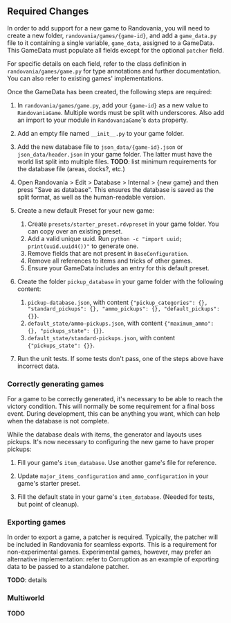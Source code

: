 
## Required Changes


In order to add support for a new game to Randovania, you will need to create a new folder, `randovania/games/{game-id}`, and add a `game_data.py` file to it containing a single variable, `game_data`, assigned to a GameData. This GameData must populate all fields except for the optional `patcher` field.

For specific details on each field, refer to the class definition in `randovania/games/game.py` for type annotations and further documentation. You can also refer to existing games' implementations.

Once the GameData has been created, the following steps are required:


1. In `randovania/games/game.py`, add your `{game-id}` as a new value to `RandovaniaGame`. Multiple words must be split with underscores. Also add an import to your module in `RandovaniaGame`'s `data` property.


2. Add an empty file named `__init__.py` to your game folder.


3. Add the new database file to `json_data/{game-id}.json` or `json_data/header.json` in your game folder.
The latter must have the world list split into multiple files. 
**TODO**: list minimum requirements for the database file (areas, docks?, etc.) 


4. Open Randovania > Edit > Database > Internal > {new game} and then press "Save as database". This ensures the 
database is saved as the split format, as well as the human-readable version.


5. Create a new default Preset for your new game:
   1. Create `presets/starter_preset.rdvpreset` in your game folder. You can copy over an existing preset.
   2. Add a valid unique uuid. Run `python -c "import uuid; print(uuid.uuid4())"` to generate one.
   3. Remove fields that are not present in `BaseConfiguration`.
   4. Remove all references to items and tricks of other games.
   5. Ensure your GameData includes an entry for this default preset.


6. Create the folder `pickup_database` in your game folder with the following content:
   1. `pickup-database.json`, with content `{"pickup_categories": {}, "standard_pickups": {}, "ammo_pickups": {}, "default_pickups": {}}`.
   2. `default_state/ammo-pickups.json`, with content `{"maximum_ammo": {}, "pickups_state": {}}`.
   3. `default_state/standard-pickups.json`, with content  `{"pickups_state": {}}`.


7. Run the unit tests. If some tests don't pass, one of the steps above have incorrect data.


### Correctly generating games

For a game to be correctly generated, it's necessary to be able to reach the victory condition. This will normally be
some requirement for a final boss event.
During development, this can be anything you want, which can help when the database is not complete.

While the database deals with items, the generator and layouts uses pickups. It's now necessary to configuring the new
game to have proper pickups:

1. Fill your game's `item_database`. Use another game's file for reference.


2. Update `major_items_configuration` and `ammo_configuration` in your game's starter preset.


3. Fill the default state in your game's `item_database`. (Needed for tests, but point of cleanup).


### Exporting games

In order to export a game, a patcher is required. Typically, the patcher will be included in Randovania for seamless exports. This is a requirement for non-experimental games. Experimental games, however, may prefer an alternative implementation: refer to Corruption as an example of exporting data to be passed to a standalone patcher.

**TODO**: details


### Multiworld

**TODO**
